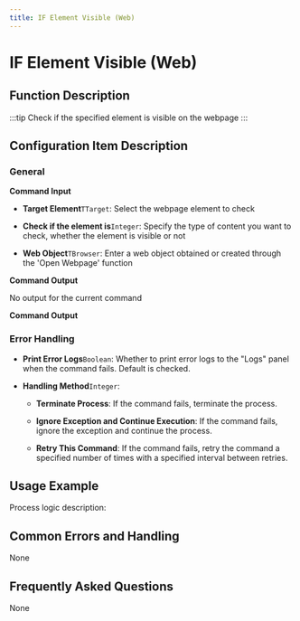 ```yaml
---
title: IF Element Visible (Web)
---
```


# IF Element Visible (Web)

## Function Description

:::tip 
Check if the specified element is visible on the webpage
:::

## Configuration Item Description

### General

**Command Input**

- **Target Element**`TTarget`: Select the webpage element to check

- **Check if the element is**`Integer`: Specify the type of content you want to check, whether the element is visible or not

- **Web Object**`TBrowser`: Enter a web object obtained or created through the 'Open Webpage' function


**Command Output**

No output for the current command


**Command Output**

### Error Handling

- **Print Error Logs**`Boolean`: Whether to print error logs to the "Logs" panel when the command fails. Default is checked. 

- **Handling Method**`Integer`:

    - **Terminate Process**: If the command fails, terminate the process.

    - **Ignore Exception and Continue Execution**: If the command fails, ignore the exception and continue the process.

    - **Retry This Command**: If the command fails, retry the command a specified number of times with a specified interval between retries.

## Usage Example

Process logic description:

## Common Errors and Handling

None

## Frequently Asked Questions

None

